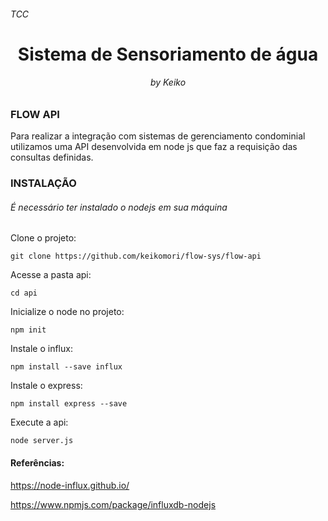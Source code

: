<h6>TCC</h6>
<h1 align="center"> Sistema de Sensoriamento de água </h1>
<h6 align="center">by Keiko</h6>

<h3> FLOW API </h3>

Para realizar a integração com sistemas de gerenciamento condominial utilizamos uma API desenvolvida em node js que faz a requisição das consultas definidas.

<h3> INSTALAÇÃO </h3>
<h6>É necessário ter instalado o nodejs em sua máquina</h6>

Clone o projeto:

```
git clone https://github.com/keikomori/flow-sys/flow-api
```

Acesse a pasta api:

```
cd api
```

Inicialize o node no projeto:

```
npm init
```

Instale o influx:

```
npm install --save influx
```

Instale o express:

```
npm install express --save
```

Execute a api:

```
node server.js
```


<h4>Referências:</h4>

https://node-influx.github.io/

https://www.npmjs.com/package/influxdb-nodejs
